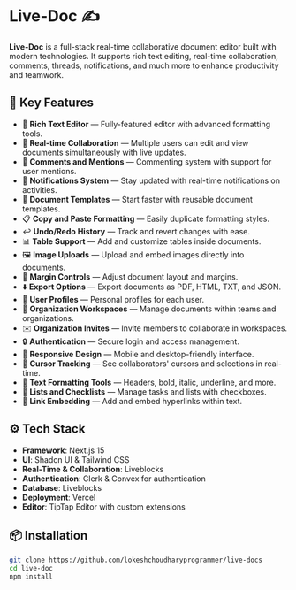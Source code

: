 # Live-Doc ✍️

**Live-Doc** is a full-stack real-time collaborative document editor built with modern technologies. It supports rich text editing, real-time collaboration, comments, threads, notifications, and much more to enhance productivity and teamwork.  

## 🚀 Key Features

- 📝 **Rich Text Editor** — Fully-featured editor with advanced formatting tools.
- 🤝 **Real-time Collaboration** — Multiple users can edit and view documents simultaneously with live updates.
- 💭 **Comments and Mentions** — Commenting system with support for user mentions.
- 🔔 **Notifications System** — Stay updated with real-time notifications on activities.
- 📑 **Document Templates** — Start faster with reusable document templates.
- 📋 **Copy and Paste Formatting** — Easily duplicate formatting styles.
- ↩️ **Undo/Redo History** — Track and revert changes with ease.
- 📊 **Table Support** — Add and customize tables inside documents.
- 🖼️ **Image Uploads** — Upload and embed images directly into documents.
- 📏 **Margin Controls** — Adjust document layout and margins.
- ⬇️ **Export Options** — Export documents as PDF, HTML, TXT, and JSON.
- 👥 **User Profiles** — Personal profiles for each user.
- 🏢 **Organization Workspaces** — Manage documents within teams and organizations.
- ✉️ **Organization Invites** — Invite members to collaborate in workspaces.
- 🔒 **Authentication** — Secure login and access management.
- 📱 **Responsive Design** — Mobile and desktop-friendly interface.
- 🎯 **Cursor Tracking** — See collaborators' cursors and selections in real-time.
- 🎨 **Text Formatting Tools** — Headers, bold, italic, underline, and more.
- 📝 **Lists and Checklists** — Manage tasks and lists with checkboxes.
- 🔗 **Link Embedding** — Add and embed hyperlinks within text.

## ⚙️ Tech Stack

- **Framework**: Next.js 15
- **UI**: Shadcn UI & Tailwind CSS
- **Real-Time & Collaboration**: Liveblocks
- **Authentication**: Clerk & Convex for authentication
- **Database**: Liveblocks
- **Deployment**: Vercel
- **Editor**: TipTap Editor with custom extensions

## 📦 Installation

```bash
git clone https://github.com/lokeshchoudharyprogrammer/live-docs
cd live-doc
npm install
